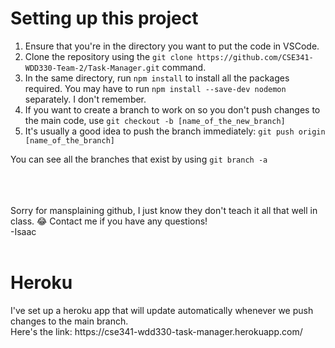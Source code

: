 <h1>Setting up this project</h1>
<ol>
   <li> Ensure that you're in the directory you want to put the code in VSCode.
   <li> Clone the repository using the <code>git clone https://github.com/CSE341-WDD330-Team-2/Task-Manager.git</code> command.
   <li> In the same directory, run <code>npm install</code> to install all the packages required. You may have to run <code>npm install --save-dev nodemon</code> separately. I don't remember.
   <li> If you want to create a branch to work on so you don't push changes to the main code, use <code>git checkout -b [name_of_the_new_branch]</code>
   <li> It's usually a good idea to push the branch immediately: <code>git push origin [name_of_the_branch]</code>
</ol>
You can see all the branches that exist by using <code>git branch -a</code>

<br><br><br>
Sorry for mansplaining github, I just know they don't teach it all that well in class. 😂 Contact me if you have any questions!
<br>-Isaac
<br><br>

<h1>Heroku</h1>
I've set up a heroku app that will update automatically whenever we push changes to the main branch.<br>
Here's the link: https://cse341-wdd330-task-manager.herokuapp.com/
